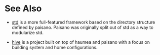 # See Also

- [std](https://github.com/divnix/std) is a more full-featured framework based on
  the directory structure defined by paisano.
  Paisano was originally split out of std as a way to modularize std.

- [hive](https://github.com/divnix/hive) is a project built on top of haumea and paisano
  with a focus on building system and home configurations.
